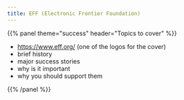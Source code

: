 ```yaml
---
title: EFF (Electronic Frontier Foundation)
---
```



{{% panel theme="success" header="Topics to cover" %}}

 - https://www.eff.org/ (one of the logos for the cover)
 - brief history
 - major success stories
 - why is it important
 - why you should support them


{{% /panel %}}